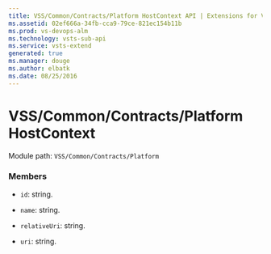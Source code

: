 ```yaml
---
title: VSS/Common/Contracts/Platform HostContext API | Extensions for Visual Studio Team Services
ms.assetid: 02ef666a-34fb-cca9-79ce-821ec154b11b
ms.prod: vs-devops-alm
ms.technology: vsts-sub-api
ms.service: vsts-extend
generated: true
ms.manager: douge
ms.author: elbatk
ms.date: 08/25/2016
---
```


# VSS/Common/Contracts/Platform HostContext

Module path: `VSS/Common/Contracts/Platform`


### Members

* `id`: string. 

* `name`: string. 

* `relativeUri`: string. 

* `uri`: string. 

